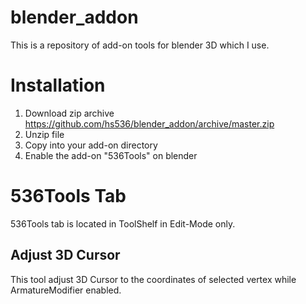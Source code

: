 # blender_addon

This is a repository of add-on tools for blender 3D which I use.

# Installation

1. Download zip archive https://github.com/hs536/blender_addon/archive/master.zip
2. Unzip file
3. Copy into your add-on directory
4. Enable the add-on "536Tools" on blender

# 536Tools Tab

536Tools tab is located in ToolShelf in Edit-Mode only.

## Adjust 3D Cursor
This tool adjust 3D Cursor to the coordinates of selected vertex while ArmatureModifier enabled.
